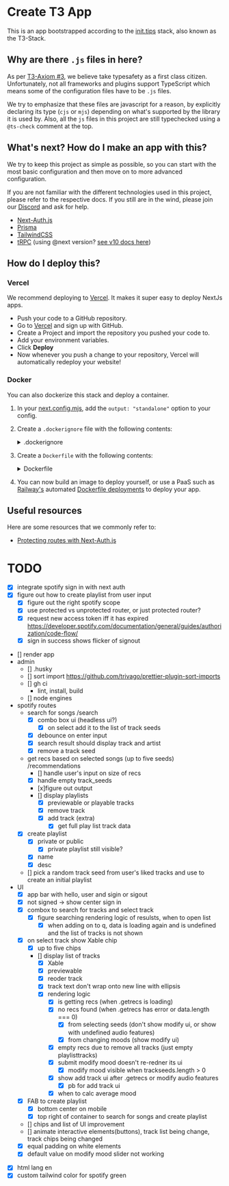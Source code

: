 # Create T3 App

This is an app bootstrapped according to the [init.tips](https://init.tips) stack, also known as the T3-Stack.

## Why are there `.js` files in here?

As per [T3-Axiom #3](https://github.com/t3-oss/create-t3-app/tree/next#3-typesafety-isnt-optional), we believe take typesafety as a first class citizen. Unfortunately, not all frameworks and plugins support TypeScript which means some of the configuration files have to be `.js` files.

We try to emphasize that these files are javascript for a reason, by explicitly declaring its type (`cjs` or `mjs`) depending on what's supported by the library it is used by. Also, all the `js` files in this project are still typechecked using a `@ts-check` comment at the top.

## What's next? How do I make an app with this?

We try to keep this project as simple as possible, so you can start with the most basic configuration and then move on to more advanced configuration.

If you are not familiar with the different technologies used in this project, please refer to the respective docs. If you still are in the wind, please join our [Discord](https://t3.gg/discord) and ask for help.

- [Next-Auth.js](https://next-auth.js.org)
- [Prisma](https://prisma.io)
- [TailwindCSS](https://tailwindcss.com)
- [tRPC](https://trpc.io) (using @next version? [see v10 docs here](https://alpha.trpc.io))

## How do I deploy this?

### Vercel

We recommend deploying to [Vercel](https://vercel.com/?utm_source=t3-oss&utm_campaign=oss). It makes it super easy to deploy NextJs apps.

- Push your code to a GitHub repository.
- Go to [Vercel](https://vercel.com/?utm_source=t3-oss&utm_campaign=oss) and sign up with GitHub.
- Create a Project and import the repository you pushed your code to.
- Add your environment variables.
- Click **Deploy**
- Now whenever you push a change to your repository, Vercel will automatically redeploy your website!

### Docker

You can also dockerize this stack and deploy a container.

1. In your [next.config.mjs](./next.config.mjs), add the `output: "standalone"` option to your config.
2. Create a `.dockerignore` file with the following contents:
   <details>
   <summary>.dockerignore</summary>

   ```
   Dockerfile
   .dockerignore
   node_modules
   npm-debug.log
   README.md
   .next
   .git
   ```

  </details>

3. Create a `Dockerfile` with the following contents:
   <details>
   <summary>Dockerfile</summary>

   ```Dockerfile
   # Install dependencies only when needed
   FROM node:16-alpine AS deps
   # Check https://github.com/nodejs/docker-node/tree/b4117f9333da4138b03a546ec926ef50a31506c3#nodealpine to understand why libc6-compat might be needed.
   RUN apk add --no-cache libc6-compat
   WORKDIR /app

   # Install dependencies based on the preferred package manager
   COPY package.json yarn.lock* package-lock.json* pnpm-lock.yaml* ./
   RUN \
      if [ -f yarn.lock ]; then yarn --frozen-lockfile; \
      elif [ -f package-lock.json ]; then npm ci; \
      elif [ -f pnpm-lock.yaml ]; then yarn global add pnpm && pnpm i; \
      else echo "Lockfile not found." && exit 1; \
      fi


   # Rebuild the source code only when needed
   FROM node:16-alpine AS builder
   WORKDIR /app
   COPY --from=deps /app/node_modules ./node_modules
   COPY . .

   # Next.js collects completely anonymous telemetry data about general usage.
   # Learn more here: https://nextjs.org/telemetry
   # Uncomment the following line in case you want to disable telemetry during the build.
   # ENV NEXT_TELEMETRY_DISABLED 1

   RUN yarn build

   # If using npm comment out above and use below instead
   # RUN npm run build

   # Production image, copy all the files and run next
   FROM node:16-alpine AS runner
   WORKDIR /app

   ENV NODE_ENV production
   # Uncomment the following line in case you want to disable telemetry during runtime.
   # ENV NEXT_TELEMETRY_DISABLED 1

   RUN addgroup --system --gid 1001 nodejs
   RUN adduser --system --uid 1001 nextjs

   # You only need to copy next.config.js if you are NOT using the default configuration
   # COPY --from=builder /app/next.config.js ./
   COPY --from=builder /app/public ./public
   COPY --from=builder /app/package.json ./package.json

   # Automatically leverage output traces to reduce image size
   # https://nextjs.org/docs/advanced-features/output-file-tracing
   COPY --from=builder --chown=nextjs:nodejs /app/.next/standalone ./
   COPY --from=builder --chown=nextjs:nodejs /app/.next/static ./.next/static

   USER nextjs

   EXPOSE 3000

   ENV PORT 3000

   CMD ["node", "server.js"]
   ```

  </details>

4. You can now build an image to deploy yourself, or use a PaaS such as [Railway's](https://railway.app) automated [Dockerfile deployments](https://docs.railway.app/deploy/dockerfiles) to deploy your app.

## Useful resources

Here are some resources that we commonly refer to:

- [Protecting routes with Next-Auth.js](https://next-auth.js.org/configuration/nextjs#unstable_getserversession)

# TODO

- [x] integrate spotify sign in with next auth
- [x] figure out how to create playlist from user input
  - [x] figure out the right spotify scope
  - [x] use protected vs unprotected router, or just protected router?
  - [x] request new access token iff it has expired https://developer.spotify.com/documentation/general/guides/authorization/code-flow/
  - [x] sign in success shows flicker of signout
- [] render app
- admin
  - [] .husky
  - [] sort import https://github.com/trivago/prettier-plugin-sort-imports
  - [] gh ci
    - lint, install, build
  - [] node engines
- spotify routes
  - search for songs /search
    - [x] combo box ui (headless ui?)
      - [x] on select add it to the list of track seeds
    - [x] debounce on enter input
    - [x] search result should display track and artist
    - [x] remove a track seed
  - get recs based on selected songs (up to five seeds) /recommendations
    - [] handle user's input on size of recs
    - [x] handle empty track_seeds
    - [x]figure out output
    - [] display playlists
      - [x] previewable or playable tracks
      - [x] remove track
      - [x] add track (extra)
        - [x] get full play list track data
  - [x] create playlist
    - [x] private or public
      - [x] private playlist still visible?
    - [x] name
    - [x] desc
  - [] pick a random track seed from user's liked tracks and use to create an initial playlist
- UI
  - [x] app bar with hello, user and sigin or sigout
  - [x] not signed -> show center sign in
  - [x] combox to search for tracks and select track
    - [x] figure searching rendering logic of resulsts, when to open list
      - [x] when adding on to q, data is loading again and is undefined and the list of tracks is not shown
  - [x] on select track show Xable chip
    - [x] up to five chips
    - [] display list of tracks
      - [x] Xable
      - [x] previewable
      - [x] reoder track
      - [x] track text don't wrap onto new line with ellipsis
      - [x] rendering logic
        - [x] is getting recs (when .getrecs is loading)
        - [x] no recs found (when .getrecs has error or data.length === 0)
          - [x] from selecting seeds (don't show modify ui, or show with undefined audio features)
          - [x] from changing moods (show modify ui)
        - [x] empty recs due to remove all tracks (just empty playlisttracks)
        - [x] submit modify mood doesn't re-redner its ui
          - [x] modify mood visible when trackseeds.length > 0
        - [x] show add track ui after .getrecs or modify audio features
          - [x] pb for add track ui
        - [x] when to calc average mood
  - [x] FAB to create playlist
    - [x] bottom center on mobile
    - [x] top right of container to search for songs and create playlist
  - [] chips and list of UI improvement
  - [] animate interactive elements(buttons), track list being change, track chips being changed
  - [x] equal padding on white elements
  - [x] default value on modify mood slider not working
- [x] html lang en
- [x] custom tailwind color for spotify green
